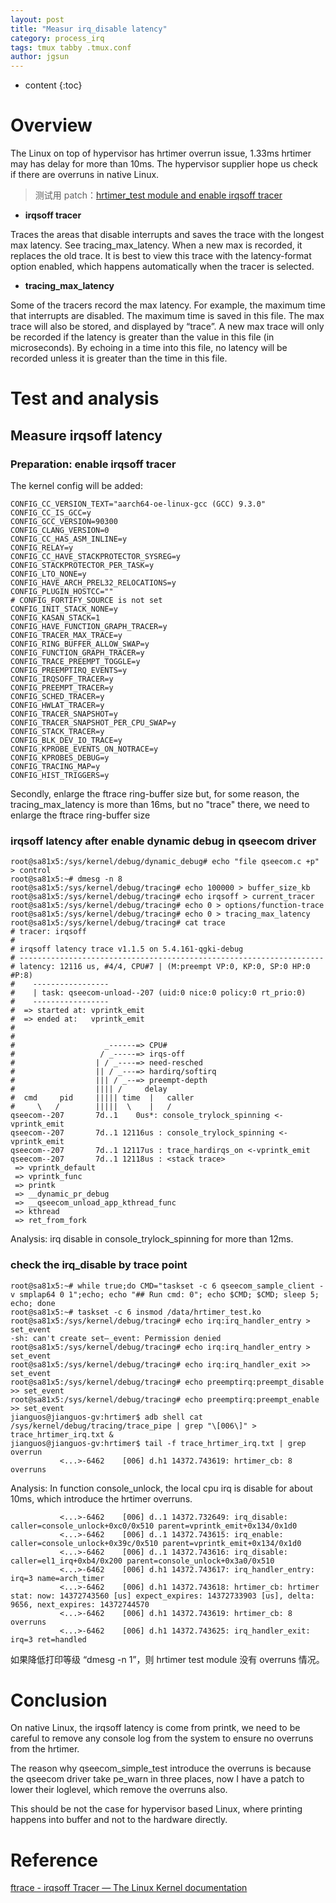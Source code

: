 ```yaml
---
layout: post
title: "Measur irq_disable latency"
category: process_irq
tags: tmux tabby .tmux.conf
author: jgsun
---
```


* content
{:toc}

# Overview
The Linux on top of hypervisor has hrtimer overrun issue, 1.33ms hrtimer may has delay for more than 10ms.
The hypervisor supplier hope us check if there are overruns in native Linux.

> 测试用 patch：[hrtimer_test module and enable irqsoff tracer](https://github.com/jgsun/jgsun.github.io/blob/master/doc/patches/0001-meta-qti-base-hrtimer_test.ko_and-enable-irqsoff-tra.patch)











- **irqsoff tracer**

Traces the areas that disable interrupts and saves the trace with the longest max latency. See tracing_max_latency. When a new max is recorded, it replaces the old trace. It is best to view this trace with the latency-format option enabled, which happens automatically when the tracer is selected.

- **tracing_max_latency**

Some of the tracers record the max latency. For example, the maximum time that interrupts are disabled. The maximum time is saved in this file. The max trace will also be stored, and displayed by “trace”. A new max trace will only be recorded if the latency is greater than the value in this file (in microseconds).
By echoing in a time into this file, no latency will be recorded unless it is greater than the time in this file.

# Test and analysis
## Measure irqsoff latency
### Preparation: enable irqsoff tracer
The kernel config will be added:
```
CONFIG_CC_VERSION_TEXT="aarch64-oe-linux-gcc (GCC) 9.3.0"
CONFIG_CC_IS_GCC=y
CONFIG_GCC_VERSION=90300
CONFIG_CLANG_VERSION=0
CONFIG_CC_HAS_ASM_INLINE=y
CONFIG_RELAY=y
CONFIG_CC_HAVE_STACKPROTECTOR_SYSREG=y
CONFIG_STACKPROTECTOR_PER_TASK=y
CONFIG_LTO_NONE=y
CONFIG_HAVE_ARCH_PREL32_RELOCATIONS=y
CONFIG_PLUGIN_HOSTCC=""
# CONFIG_FORTIFY_SOURCE is not set
CONFIG_INIT_STACK_NONE=y
CONFIG_KASAN_STACK=1
CONFIG_HAVE_FUNCTION_GRAPH_TRACER=y
CONFIG_TRACER_MAX_TRACE=y
CONFIG_RING_BUFFER_ALLOW_SWAP=y
CONFIG_FUNCTION_GRAPH_TRACER=y
CONFIG_TRACE_PREEMPT_TOGGLE=y
CONFIG_PREEMPTIRQ_EVENTS=y
CONFIG_IRQSOFF_TRACER=y
CONFIG_PREEMPT_TRACER=y
CONFIG_SCHED_TRACER=y
CONFIG_HWLAT_TRACER=y
CONFIG_TRACER_SNAPSHOT=y
CONFIG_TRACER_SNAPSHOT_PER_CPU_SWAP=y
CONFIG_STACK_TRACER=y
CONFIG_BLK_DEV_IO_TRACE=y
CONFIG_KPROBE_EVENTS_ON_NOTRACE=y
CONFIG_KPROBES_DEBUG=y
CONFIG_TRACING_MAP=y
CONFIG_HIST_TRIGGERS=y
```
Secondly, enlarge the ftrace ring-buffer size
but, for some reason, the tracing_max_latency is more than 16ms, but no "trace" there, we need to enlarge the ftrace ring-buffer size

### irqsoff latency after enable dynamic debug in qseecom driver

```
root@sa81x5:/sys/kernel/debug/dynamic_debug# echo "file qseecom.c +p" > control
root@sa81x5:~# dmesg -n 8
root@sa81x5:/sys/kernel/debug/tracing# echo 100000 > buffer_size_kb
root@sa81x5:/sys/kernel/debug/tracing# echo irqsoff > current_tracer 
root@sa81x5:/sys/kernel/debug/tracing# echo 0 > options/function-trace
root@sa81x5:/sys/kernel/debug/tracing# echo 0 > tracing_max_latency 
root@sa81x5:/sys/kernel/debug/tracing# cat trace
# tracer: irqsoff
#
# irqsoff latency trace v1.1.5 on 5.4.161-qgki-debug
# --------------------------------------------------------------------
# latency: 12116 us, #4/4, CPU#7 | (M:preempt VP:0, KP:0, SP:0 HP:0 #P:8)
#    -----------------
#    | task: qseecom-unload--207 (uid:0 nice:0 policy:0 rt_prio:0)
#    -----------------
#  => started at: vprintk_emit
#  => ended at:   vprintk_emit
#
#
#                    _------=> CPU#            
#                   / _-----=> irqs-off        
#                  | / _----=> need-resched    
#                  || / _---=> hardirq/softirq 
#                  ||| / _--=> preempt-depth   
#                  |||| /     delay            
#  cmd     pid     ||||| time  |   caller      
#     \   /        |||||  \    |   /         
qseecom--207       7d..1    0us*: console_trylock_spinning <-vprintk_emit
qseecom--207       7d..1 12116us : console_trylock_spinning <-vprintk_emit
qseecom--207       7d..1 12117us : trace_hardirqs_on <-vprintk_emit
qseecom--207       7d..1 12118us : <stack trace>
 => vprintk_default
 => vprintk_func
 => printk
 => __dynamic_pr_debug
 => __qseecom_unload_app_kthread_func
 => kthread
 => ret_from_fork
```
Analysis: irq disable in console_trylock_spinning for more than 12ms.


### check the irq_disable by trace point
```
root@sa81x5:~# while true;do CMD="taskset -c 6 qseecom_sample_client -v smplap64 0 1";echo; echo "## Run cmd: 0"; echo $CMD; $CMD; sleep 5; echo; done
root@sa81x5:~# taskset -c 6 insmod /data/hrtimer_test.ko
root@sa81x5:/sys/kernel/debug/tracing# echo irq:irq_handler_entry > set_event
-sh: can't create set—_event: Permission denied
root@sa81x5:/sys/kernel/debug/tracing# echo irq:irq_handler_entry > set_event
root@sa81x5:/sys/kernel/debug/tracing# echo irq:irq_handler_exit >> set_event
root@sa81x5:/sys/kernel/debug/tracing# echo preemptirq:preempt_disable >> set_event
root@sa81x5:/sys/kernel/debug/tracing# echo preemptirq:preempt_enable >> set_event
jianguos@jianguos-gv:hrtimer$ adb shell cat /sys/kernel/debug/tracing/trace_pipe | grep "\[006\]" > trace_hrtimer_irq.txt &
jianguos@jianguos-gv:hrtimer$ tail -f trace_hrtimer_irq.txt | grep overrun
           <...>-6462    [006] d.h1 14372.743619: hrtimer_cb: 8 overruns
```
Analysis: In function console_unlock, the local cpu irq is disable for about 10ms, which introduce the hrtimer overruns.
```
           <...>-6462    [006] d..1 14372.732649: irq_disable: caller=console_unlock+0xc0/0x510 parent=vprintk_emit+0x134/0x1d0
           <...>-6462    [006] d..1 14372.743615: irq_enable: caller=console_unlock+0x39c/0x510 parent=vprintk_emit+0x134/0x1d0
           <...>-6462    [006] d..1 14372.743616: irq_disable: caller=el1_irq+0xb4/0x200 parent=console_unlock+0x3a0/0x510
           <...>-6462    [006] d.h1 14372.743617: irq_handler_entry: irq=3 name=arch_timer
           <...>-6462    [006] d.h1 14372.743618: hrtimer_cb: hrtimer stat: now: 14372743560 [us] expect_expires: 14372733903 [us], delta: 9656, next_expires: 14372744570
           <...>-6462    [006] d.h1 14372.743619: hrtimer_cb: 8 overruns
           <...>-6462    [006] d.h1 14372.743625: irq_handler_exit: irq=3 ret=handled
```
如果降低打印等级 “dmesg -n 1”，则 hrtimer test module 没有 overruns 情况。 

# Conclusion
On native Linux, the irqsoff latency is come from printk, we need to be careful to remove any console log from the system to ensure no overruns from the hrtimer.

The reason why qseecom_simple_test introduce the overruns is because the qseecom driver take pe_warn in three places, now I have a patch to lower their loglevel, which remove the overruns also.

This should be not the case for hypervisor based Linux, where printing happens into buffer and not to the hardware directly.


# Reference
[ftrace - irqsoff Tracer — The Linux Kernel documentation](https://docs.kernel.org/trace/ftrace.html#irqsoff)